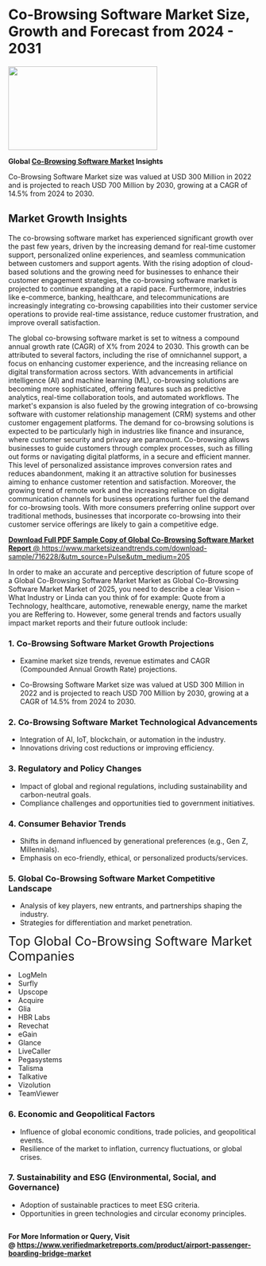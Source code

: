<H1>Co-Browsing Software Market Size, Growth and Forecast from 2024 - 2031</H1><img class="aligncenter size-medium wp-image-584254" src="https://thirdeyenews.in/wp-content/uploads/2024/09/Global-Market-Research-300x168.jpeg" alt="" width="300" height="168" /><p><strong>Global&nbsp;<a href="https://www.marketsizeandtrends.com/download-sample/716228/&amp;utm_source=Pulse&amp;utm_medium=205">Co-Browsing Software Market</a> Insights</strong></p><p>Co-Browsing Software Market size was valued at USD 300 Million in 2022 and is projected to reach USD 700 Million by 2030, growing at a CAGR of 14.5% from 2024 to 2030.</p><p><h2>Market Growth Insights</h2> <p>The co-browsing software market has experienced significant growth over the past few years, driven by the increasing demand for real-time customer support, personalized online experiences, and seamless communication between customers and support agents. With the rising adoption of cloud-based solutions and the growing need for businesses to enhance their customer engagement strategies, the co-browsing software market is projected to continue expanding at a rapid pace. Furthermore, industries like e-commerce, banking, healthcare, and telecommunications are increasingly integrating co-browsing capabilities into their customer service operations to provide real-time assistance, reduce customer frustration, and improve overall satisfaction.</p> <p><a href="#"></a></p> <p>The global co-browsing software market is set to witness a compound annual growth rate (CAGR) of X% from 2024 to 2030. This growth can be attributed to several factors, including the rise of omnichannel support, a focus on enhancing customer experience, and the increasing reliance on digital transformation across sectors. With advancements in artificial intelligence (AI) and machine learning (ML), co-browsing solutions are becoming more sophisticated, offering features such as predictive analytics, real-time collaboration tools, and automated workflows. The market's expansion is also fueled by the growing integration of co-browsing software with customer relationship management (CRM) systems and other customer engagement platforms. The demand for co-browsing solutions is expected to be particularly high in industries like finance and insurance, where customer security and privacy are paramount. Co-browsing allows businesses to guide customers through complex processes, such as filling out forms or navigating digital platforms, in a secure and efficient manner. This level of personalized assistance improves conversion rates and reduces abandonment, making it an attractive solution for businesses aiming to enhance customer retention and satisfaction. Moreover, the growing trend of remote work and the increasing reliance on digital communication channels for business operations further fuel the demand for co-browsing tools. With more consumers preferring online support over traditional methods, businesses that incorporate co-browsing into their customer service offerings are likely to gain a competitive edge. <p><a href="#"></p><p><span class=""><strong>Download Full PDF Sample Copy of Global Co-Browsing Software Market Report</strong> @ <a href="https://www.marketsizeandtrends.com/download-sample/716228/&amp;utm_source=Pulse&amp;utm_medium=205" target="_blank">https://www.marketsizeandtrends.com/download-sample/716228/&amp;utm_source=Pulse&amp;utm_medium=205</a></span></p><p>In order to make an accurate and perceptive description of future scope of a Global&nbsp;Co-Browsing Software Market Market as Global&nbsp;Co-Browsing Software Market Market of 2025, you need to describe a clear Vision &ndash; What Industry or Linda can you think of for example: Quote from a Technology, healthcare, automotive, renewable energy, name the market you are Reffering to. However, some general trends and factors usually impact market reports and their future outlook include:</p><h3>1.&nbsp;<strong>Co-Browsing Software Market Growth Projections</strong></h3><ul><li>Examine market size trends, revenue estimates and CAGR (Compounded Annual Growth Rate) projections.</li><li><p>Co-Browsing Software Market size was valued at USD 300 Million in 2022 and is projected to reach USD 700 Million by 2030, growing at a CAGR of 14.5% from 2024 to 2030.</p></li></ul><h3>2.&nbsp;<strong>Co-Browsing Software Market Technological Advancements</strong></h3><ul><li>Integration of AI, IoT, blockchain, or automation in the industry.</li><li>Innovations driving cost reductions or improving efficiency.</li></ul><h3>3.&nbsp;<strong>Regulatory and Policy Changes</strong></h3><ul><li>Impact of global and regional regulations, including sustainability and carbon-neutral goals.</li><li>Compliance challenges and opportunities tied to government initiatives.</li></ul><h3>4.&nbsp;<strong>Consumer Behavior Trends</strong></h3><ul><li>Shifts in demand influenced by generational preferences (e.g., Gen Z, Millennials).</li><li>Emphasis on eco-friendly, ethical, or personalized products/services.</li></ul><h3>5.&nbsp;<strong>Global Co-Browsing Software Market Competitive Landscape</strong></h3><ul><li>Analysis of key players, new entrants, and partnerships shaping the industry.</li><li>Strategies for differentiation and market penetration.</li></ul><p data-pm-slice="1 1 []"><span style="color: inherit; font-family: inherit; font-size: 25px;">Top Global Co-Browsing Software Market Companies</span></p><div class="" data-test-id=""><p><li>LogMeIn</li><li> Surfly</li><li> Upscope</li><li> Acquire</li><li> Glia</li><li> HBR Labs</li><li> Revechat</li><li> eGain</li><li> Glance</li><li> LiveCaller</li><li> Pegasystems</li><li> Talisma</li><li> Talkative</li><li> Vizolution</li><li> TeamViewer</li></p></div><h3>6.&nbsp;<strong>Economic and Geopolitical Factors</strong></h3><ul><li>Influence of global economic conditions, trade policies, and geopolitical events.</li><li>Resilience of the market to inflation, currency fluctuations, or global crises.</li></ul><h3>7.&nbsp;<strong>Sustainability and ESG (Environmental, Social, and Governance)</strong></h3><ul><li>Adoption of sustainable practices to meet ESG criteria.</li><li>Opportunities in green technologies and circular economy principles.</li></ul><h2><strong style="font-size: 14px;">For More Information or Query, Visit @&nbsp;</strong><a style="background-color: #ffffff; font-size: 14px;" href="https://www.marketsizeandtrends.com/report/co-browsing-software-market/" target="_blank">https://www.verifiedmarketreports.com/product/airport-passenger-boarding-bridge-market</a></h2>

